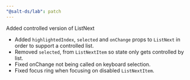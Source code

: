 ```yaml
---
"@salt-ds/lab": patch
---
```


Added controlled version of ListNext

- Added `highlightedIndex`, `selected` and `onChange` props to `ListNext` in order to support a controlled list.
- Removed `selected`, from `ListNextItem` so state only gets controlled by list.
- Fixed onChange not being called on keyboard selection.
- Fixed focus ring when focusing on disabled `ListNextItem`.
